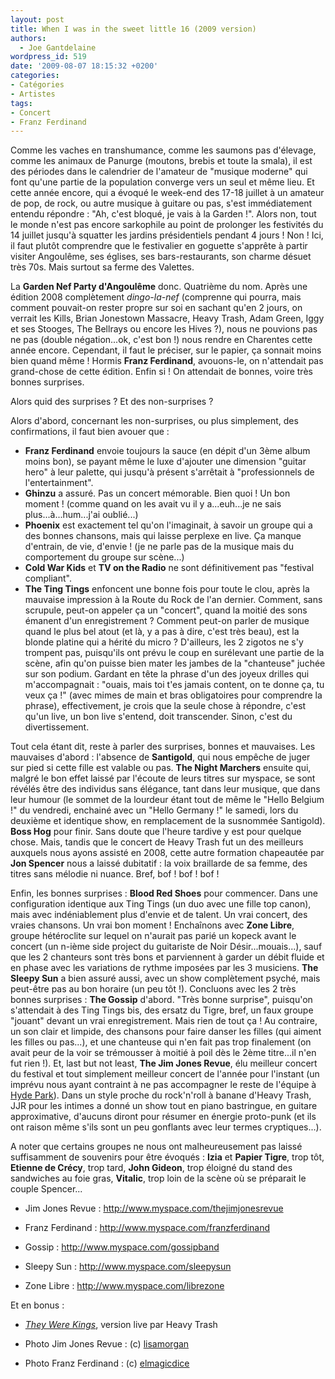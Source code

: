 ```yaml
---
layout: post
title: When I was in the sweet little 16 (2009 version)
authors:
  - Joe Gantdelaine
wordpress_id: 519
date: '2009-08-07 18:15:32 +0200'
categories:
- Catégories
- Artistes
tags:
- Concert
- Franz Ferdinand
---
```

Comme les vaches en transhumance, comme les saumons pas d'élevage, comme les animaux de Panurge (moutons, brebis et toute la smala), il est des périodes dans le calendrier de l'amateur de "musique moderne" qui font qu'une partie de la population converge vers un seul et même lieu.
Et cette année encore, qui a évoqué le week-end des 17-18 juillet à un amateur de pop, de rock, ou autre musique à guitare ou pas, s'est immédiatement entendu répondre : "Ah, c'est bloqué, je vais à la Garden !". Alors non, tout le monde n'est pas encore sarkophile au point de prolonger les festivités du 14 juillet jusqu'à squatter les jardins présidentiels pendant 4 jours ! Non ! Ici, il faut plutôt comprendre que le festivalier en goguette s'apprête à partir visiter Angoulême, ses églises, ses bars-restaurants, son charme désuet très 70s. Mais surtout sa ferme des Valettes.

La __Garden Nef Party d'Angoulême__ donc. Quatrième du nom. Après une édition 2008 complètement *dingo-la-nef* (comprenne qui pourra, mais comment pouvait-on rester propre sur soi en sachant qu'en 2 jours, on verrait les Kills, Brian Jonestown Massacre, Heavy Trash, Adam Green, Iggy et ses Stooges, The Bellrays ou encore les Hives ?), nous ne pouvions pas ne pas (double négation...ok, c'est bon !) nous rendre en Charentes cette année encore. Cependant, il faut le préciser, sur le papier, ça sonnait moins bien quand même ! Hormis __Franz Ferdinand__, avouons-le, on n'attendait pas grand-chose de cette édition. Enfin si ! On attendait de bonnes, voire très bonnes surprises.

Alors quid des surprises ? Et des non-surprises ?

Alors d'abord, concernant les non-surprises, ou plus simplement, des confirmations, il faut bien avouer que :
- __Franz Ferdinand__ envoie toujours la sauce (en dépit d'un 3ème album moins bon), se payant même le luxe d'ajouter une dimension "guitar hero" à leur palette, qui jusqu'à présent s'arrêtait à "professionnels de l'entertainment".
- __Ghinzu__ a assuré. Pas un concert mémorable. Bien quoi ! Un bon moment ! (comme quand on les avait vu il y a...euh...je ne sais plus...à...hum...j'ai oublié...)
- __Phoenix__ est exactement tel qu'on l'imaginait, à savoir un groupe qui a des bonnes chansons, mais qui laisse perplexe en live. Ça manque d'entrain, de vie, d'envie ! (je ne parle pas de la musique mais du comportement du groupe sur scène...)
- __Cold War Kids__ et __TV on the Radio__ ne sont définitivement pas "festival compliant".
- __The Ting Tings__ enfoncent une bonne fois pour toute le clou, après la mauvaise impression à la Route du Rock de l'an dernier. Comment, sans scrupule, peut-on appeler ça un "concert", quand la moitié des sons émanent d'un enregistrement ? Comment peut-on parler de musique quand le plus bel atout (et là, y a pas à dire, c'est très beau), est la blonde platine qui a hérité du micro ? D'ailleurs, les 2 zigotos ne s'y trompent pas, puisqu'ils ont prévu le coup en surélevant une partie de la scène, afin qu'on puisse bien mater les jambes de la "chanteuse" juchée sur son podium. Gardant en tête la phrase d'un des joyeux drilles qui m'accompagnait : "ouais, mais toi t'es jamais content, on te donne ça, tu veux ça !" (avec mimes de main et bras obligatoires pour comprendre la phrase), effectivement, je crois que la seule chose à répondre, c'est qu'un live, un bon live s'entend, doit transcender. Sinon, c'est du divertissement.

<img332>

Tout cela étant dit, reste à parler des surprises, bonnes et mauvaises. Les mauvaises d'abord : l'absence de __Santigold__, qui nous empêche de juger sur pied si cette fille est valable ou pas. __The Night Marchers__ ensuite qui, malgré le bon effet laissé par l'écoute de leurs titres sur myspace, se sont révélés être des individus sans élégance, tant dans leur musique, que dans leur humour (le sommet de la lourdeur étant tout de même le "Hello Belgium !" du vendredi, enchainé avec un "Hello Germany !" le samedi, lors du deuxième et identique show, en remplacement de la susnommée Santigold). __Boss Hog__ pour finir. Sans doute que l'heure tardive y est pour quelque chose. Mais, tandis que le concert de Heavy Trash fut un des meilleurs auxquels nous ayons assisté en 2008, cette autre formation chapeautée par __Jon Spencer__ nous a laissé dubitatif : la voix braillarde de sa femme, des titres sans mélodie ni nuance. Bref, bof ! bof ! bof !

Enfin, les bonnes surprises : __Blood Red Shoes__ pour commencer. Dans une configuration identique aux Ting Tings (un duo avec une fille top canon), mais avec indéniablement plus d'envie et de talent. Un vrai concert, des vraies chansons. Un vrai bon moment ! Enchaînons avec __Zone Libre__, groupe hétéroclite sur lequel on n'aurait pas parié un kopeck avant le concert (un n-ième side project du guitariste de Noir Désir...mouais...), sauf que les 2 chanteurs sont très bons et parviennent à garder un débit fluide et en phase avec les variations de rythme imposées par les 3 musiciens. __The Sleepy Sun__ a bien assuré aussi, avec un show complètement psyché, mais peut-être pas au bon horaire (un peu tôt !). Concluons avec les 2 très bonnes surprises : __The Gossip__ d'abord. "Très bonne surprise", puisqu'on s'attendait à des Ting Tings bis, des ersatz du Tigre, bref, un faux groupe "jouant" devant un vrai enregistrement. Mais rien de tout ça ! Au contraire, un son clair et limpide, des chansons pour faire danser les filles (qui aiment les filles ou pas...), et une chanteuse qui n'en fait pas trop finalement (on avait peur de la voir se trémousser à moitié à poil dès le 2ème titre...il n'en fut rien !). Et, last but not least, __The Jim Jones Revue__, élu meilleur concert du festival et tout simplement meilleur concert de l'année pour l'instant (un imprévu nous ayant contraint à ne pas accompagner le reste de l'équipe à [Hyde Park](http://deadrooster.org/Hand-in-hand-through-their-Hyde)). Dans un style proche du rock'n'roll à banane d'Heavy Trash, JJR pour les intimes a donné un show tout en piano bastringue, en guitare approximative, d'aucuns diront pour résumer en énergie proto-punk (et ils ont raison même s'ils sont un peu gonflants avec leur termes cryptiques...).

A noter que certains groupes ne nous ont malheureusement pas laissé suffisamment de souvenirs pour être évoqués : __Izia__ et __Papier Tigre__, trop tôt, __Etienne de Crécy__, trop tard, __John Gideon__, trop éloigné du stand des sandwiches au foie gras, __Vitalic__, trop loin de la scène où se préparait le couple Spencer...

- Jim Jones Revue : http://www.myspace.com/thejimjonesrevue

- Franz Ferdinand : http://www.myspace.com/franzferdinand

- Gossip : http://www.myspace.com/gossipband

- Sleepy Sun : http://www.myspace.com/sleepysun

- Zone Libre : http://www.myspace.com/librezone


Et en bonus :

- *[They Were Kings](http://www.youtube.com/watch?v=THYoZGNQo0E)*, version live par Heavy Trash

- Photo Jim Jones Revue : (c) [lisamorgan](http://www.flickr.com/photos/lisamorgan/)
- Photo Franz Ferdinand : (c) [elmagicdice](http://www.flickr.com/photos/elmagicdice/)
